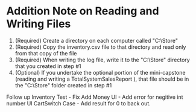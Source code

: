 # Addition Note on Reading and Writing Files

1. (Required) Create a directory on each computer called "C:\Store"
2. (Required) Copy the inventory.csv file to that directory and read only from that copy of the file
3. (Required) When writing the log file, write it to the "C:\Store" directory that you created in step #1
4. (Optional) If you undertake the optional portion of the mini-capstone (reading and writing a TotalSystemSalesReport ), that file should be in the "C:\Store" folder created in step #1 

Follow up
    Inventory Test - Fix
    Add Money UI - Add error for negitive int number
    UI CartSwitch Case - Add result for 0 to back out.

